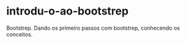 # introdu-o-ao-bootstrep
Bootstrep. Dando os primeiro passos com bootstrep, conhecendo os conceitos.
